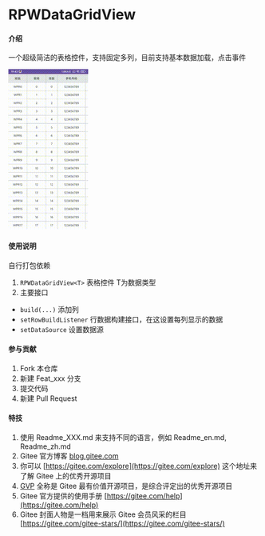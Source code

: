 # RPWDataGridView

#### 介绍
一个超级简洁的表格控件，支持固定多列，目前支持基本数据加载，点击事件

![Preview](./preview.gif)

#### 使用说明

自行打包依赖

1. `RPWDataGridView<T>` 表格控件 T为数据类型
1. 主要接口
 + `build(...)` 添加列
 + `setRowBuildListener`  行数据构建接口，在这设置每列显示的数据
 + `setDataSource` 设置数据源

#### 参与贡献

1.  Fork 本仓库
2.  新建 Feat_xxx 分支
3.  提交代码
4.  新建 Pull Request


#### 特技

1.  使用 Readme\_XXX.md 来支持不同的语言，例如 Readme\_en.md, Readme\_zh.md
2.  Gitee 官方博客 [blog.gitee.com](https://blog.gitee.com)
3.  你可以 [https://gitee.com/explore](https://gitee.com/explore) 这个地址来了解 Gitee 上的优秀开源项目
4.  [GVP](https://gitee.com/gvp) 全称是 Gitee 最有价值开源项目，是综合评定出的优秀开源项目
5.  Gitee 官方提供的使用手册 [https://gitee.com/help](https://gitee.com/help)
6.  Gitee 封面人物是一档用来展示 Gitee 会员风采的栏目 [https://gitee.com/gitee-stars/](https://gitee.com/gitee-stars/)
